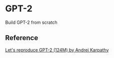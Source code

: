 # GPT-2
Build GPT-2 from scratch

## Reference
[Let's reproduce GPT-2 (124M) by Andrej Karpathy](https://www.youtube.com/watch?v=l8pRSuU81PU)